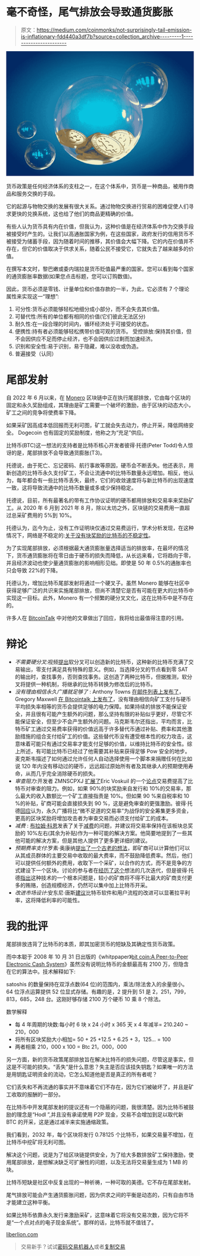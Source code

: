 # 毫不奇怪，尾气排放会导致通货膨胀

> 原文：<https://medium.com/coinmonks/not-surprisingly-tail-emission-is-inflationary-fdd440a3df7b?source=collection_archive---------1----------------------->

![](img/19a4febbbb236d890177d6d25dcad253.png)

货币政策是任何经济体系的支柱之一，在这个体系中，货币是一种商品，被用作商品和服务交换的手段。

它的起源与物物交换的发展有很大关系。通过物物交换进行贸易的困难促使人们寻求更快的兑换系统，这也给了他们的商品更精确的价值。

有些人认为货币具有内在价值，但我认为，这种价值是在经济体系中作为交换手段被接受时产生的。让我们以高通胀国家为例，在这些国家，政府发行的信用货币不被接受为储蓄手段，因为随着时间的推移，其价值会大幅下降。它的内在价值并不存在，但它的价值取决于供求关系，随着公民不接受它，它就失去了越来越多的价值。

在撰写本文时，黎巴嫩或委内瑞拉是货币贬值最严重的国家。您可以看到每个国家的通货膨胀率数据(如果您点击标题，您可以订购数值)。

因此，货币必须是零钱、计量单位和价值存款的一半，为此，它必须有 7 个理论属性来实现这一“理想”:

1.  可分性:货币必须能够轻松地细分成小部分，而不会失去其价值。
2.  可替代性:所有的单位都有相同的价值(它们彼此无法区分)
3.  耐久性:在一段合理的时间内，循环经济处于可接受的状态。
4.  便携性:持有者必须能够轻松携带价值可观的货币。
    受控排放:保持其价值，但不会因供应不足而停止经济，也不会因供应过剩而加速经济。
5.  识别和安全性:易于识别，易于隐藏，难以没收或伪造。
6.  普遍接受（认同）

# 尾部发射

自 2022 年 6 月以来，在 [Monero](https://www.getmonero.org/resources/moneropedia/tail-emission.html) 区块链中正在执行尾部排放，它由每个区块的固定和永久奖励组成，其理由是矿工需要一个破坏的激励，由于区块的动态大小，矿工之间的竞争将使费率下降。

如果采矿因高成本低回报而无利可图，矿工就会失去动力，停止开采，降低网络安全。
Dogecoin 也有固定的奖励制度，他称之为“充足”供应。

比特币(BTC)这一想法的支持者是比特币核心开发者彼得·托德(Peter Todd)令人惊讶的是，尾部排放不会导致通货膨胀(T3)。

托德说，由于死亡、忘记密码、航行事故等原因，硬币会不断丢失。他还表示，用新创造的比特币永久支付矿工，不会让流通中的比特币数量永远增加。相反，他认为，每年都会有一些比特币丢失，最终，它们的收敛速度将与新比特币的出现速度一致，这将导致流通中的比特币数量或多或少保持稳定。

托德说，目前，所有最著名的带有工作协议证明的硬币都用排放和交易率来奖励矿工。从 2020 年 6 月到 2021 年 8 月，除以太坊之外，区块链的交易费用一直超过总采矿费用的 5%到 10%。

托德认为，迄今为止，没有工作证明块仅通过交易费运行，学术分析发现，在这种情况下，网络是不稳定的:[关于没有块奖励的比特币的不稳定性](https://www.cs.princeton.edu/~arvindn/publications/mining_CCS.pdf)。

为了实现尾部排放，必须根据最大通货膨胀量选择适当的排放率，在最坏的情况下，货币通货膨胀将在零日由于硬币的损失而降低，从长远来看，它将趋向于零，并且经济波动也使少量通货膨胀的影响相形见绌。即使是 50 年 0.5%的通胀率也只会导致 22%的下降。

托德认为，增加比特币尾部发射将通过一个硬叉子。虽然 Monero 能够在社区中获得足够广泛的共识来实施尾部排放，但尚不清楚它是否有可能在更大的比特币中实现这一目标。此外，Monero 有一个频繁的硬分叉文化，这在比特币中是不存在的。

许多人在 [BitcoinTalk](https://bitcointalk.org/index.php?topic=5405755.0) 中对他的文章做出了回应，我将给出最值得注意的引用。

# 辩论

*   *不需要硬分叉*:视频[提出](https://lists.linuxfoundation.org/pipermail/bitcoin-dev/2022-July/020684.html)软分叉可以创造新的比特币，这种新的比特币充满了交易输出，零支付满足具有特殊的意义。例如，当选择分叉的节点看到零 SAT 的输出时，查找事务，否则查找事务。这创造了两种比特币，但据推测，软分叉将提供一种机制，将继承的比特币转换为修改后的比特币。
*   *没有理由相信永久广播就足够了* : Anthony Towns [在邮件列表上发布了](https://lists.linuxfoundation.org/pipermail/bitcoin-dev/2022-July/020693.html)，Gregory Maxwell [在 Bitcointalk 上发布了](https://bitcointalk.org/index.php?topic=5405755.0)，没有理由相信向矿工支付与硬币平均损失率相等的货币会提供足够的电力保障。如果持续的排放不能保证安全，并且很有可能产生额外的问题，那么坚持有限的补贴似乎更好，尽管它不能保证安全，但至少不会产生额外的问题。马克斯韦尔还指出，平均而言，比特币矿工通过交易费率获得的价值远高于许多替代币通过补贴、费率和其他激励措施的组合支付给矿工的价值。这些替代币没有遭受根本性的权力攻击，这意味着可能只有通过交易率才能支付足够的价值，以维持比特币的安全性。综上所述，有可能比特币已经过了他需要其补贴来获得足够 Pow 安全的地步。麦克斯韦描述了如何通过允许任何人自动选择使用一个脚本来捐赠任何在比如说 120 年内没有移动过的硬币，远远超过原始所有者及其继承人的预期使用寿命，从而几乎完全消除硬币的损失。
*   *审查阻力*:开发者 ZMNSCPXJ [扩展了](https://lists.linuxfoundation.org/pipermail/bitcoin-dev/2022-July/020678.html)Eric Voskuil 的一个[论点](https://lists.linuxfoundation.org/pipermail/bitcoin-dev/2022-July/020676.html)交易费提高了比特币对审查的阻力。例如，如果 90%的块奖励来自发行和 10%的交易率，那么最大的收入数额比一个矿工直接指责是 10%。但如果 90 %来自税率和 10 %的补贴，矿商可能会直接损失到 90 %，这是避免审查的更强激励。彼得·托德[回应](https://lists.linuxfoundation.org/pipermail/bitcoin-dev/2022-July/020688.html)认为，永久广播将比“微不足道的交易率”为战俘的安全筹集更多资金，更高的区块奖励将增加攻击者为审查交易而必须支付给矿工的成本。
*   *减费* : [布拉姆·科恩](https://lists.linuxfoundation.org/pipermail/bitcoin-dev/2022-July/020702.html)发表了关于[减费](https://bitcoinops.org/en/topics/fee-sniping/)的问题，并建议将交易率保持在该板块总奖励的 10%左右(其余为补贴)作为一种可能的解决方案。他简要地提到了一些其他可能的解决方案，但是其他人提供了更多更详细的建议。
*   *预期费率支付*:罗素·奥康纳[提出了一个古老的想法](https://lists.linuxfoundation.org/pipermail/bitcoin-dev/2022-July/020704.html)，即矿商可以计算他们可以从其成员群体的主要交易中收取的最大费率，而不鼓励降低费率。然后，他们可以提供任何额外的费用，收取下一个采矿，以合作的方式，而不是竞争的方式建设下一个区块。讨论的参与者在[经历了](https://lists.linuxfoundation.org/pipermail/bitcoin-dev/2022-July/020719.html)[这个](https://lists.linuxfoundation.org/pipermail/bitcoin-dev/2022-July/020735.html)想法的几次迭代，但是彼得·托德[指出](https://lists.linuxfoundation.org/pipermail/bitcoin-dev/2022-July/020705.html)这种技术的一个根本问题是，较小的矿商将不得不比最大的矿商支付更多的贿赂，创造规模经济，仍然可以集中加上比特币开采。
*   *改进市场设计*:安东尼·唐斯[建议](https://lists.linuxfoundation.org/pipermail/bitcoin-dev/2022-July/020716.html)比特币软件和用户流程的改进可以显著拉平利率，这将降低利率的可能性。

# 我的批评

尾部排放违背了比特币的本质，即其加密货币的短缺及其确定性货币政策。

而中本聪于 2008 年 10 月 31 日出版的《whitppaper》[bit coin:A Peer-to-Peer Electronic Cash System](https://nakamotoinstitute.org/bitcoin/)》虽然没有说明比特币的金额最高有 2100 万，但隐含在它的算法中。技术解释如下:

satoshis 的数量保持在双浮点数(64 位)的范围内，乘法/除法舍入的余量很小。64 位浮点运算提供 52 位显式存储。有趣的是，2 提升到 51 是 2，251，799，813，685，248 台。这刚好够存储 2100 万个硬币 10 乘 8 个除法。

数学解释

*   每 4 年周期的块数:每小时 6 块 x 24 小时 x 365 天 x 4 年减半= 210.240 ~ 210，000
*   将所有区块奖励大小相加= 50 + 25 +12.5 + 6.25 + 3，125… = 100
*   两者相乘 210，000 x 100 = Btc 21，000，000

另一方面，新的货币政策尾部排放旨在解决比特币的损失问题，尽管这是事实，但这是不可能的损失。“丢失”是什么意思？失主是否应该挂失钥匙？如果唯一的方法是用钥匙证明资金的流动，它怎么知道他是否是真正的所有者呢？

它们丢失和不再流通的事实并不意味着它们不存在，因为它们被破坏了，并且是矿工收取的报酬的一部分。

在比特币中开发尾部发射的提议还有一个隐蔽的问题，我很清楚。因为比特币被鼓励的理念是“Hodl ”,并且没有承诺使用 P2P 现金，交易不会增加到足以取代新 BTC 的开采，这是通过减半来实施通缩政策。

我们看到，2032 年，每个区块将发行 0.78125 个比特币，如果交易量不增加，在比特币中挖矿将无利可图。

解决这个问题，说是为了给区块链提供安全，为了给大多数排放矿工保持激励，使用尾部排放，是想解决缺乏可扩展性的问题，以及无法将交易量生成为 1 MB 的块。

比特币短缺是社区中反复出现的一种祈祷，一种可取的美德。它不存在尾部发射。

尾气排放可能会产生通货膨胀问题，因为供求之间的平衡是动态的，只有自由市场才能建立这种平衡。

如果比特币依靠永久发行来激励采矿，这意味着它将没有交易次数，因为它将不是“一个点对点的电子现金系统”。那样的话，比特币就不值钱了。

[liberlion.com](http://liberlion.com)

> 交易新手？试试[密码交易机器人](/coinmonks/crypto-trading-bot-c2ffce8acb2a)或者[复制交易](/coinmonks/top-10-crypto-copy-trading-platforms-for-beginners-d0c37c7d698c)